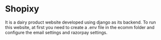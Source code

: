 # Shopixy

It is a dairy product website developed using django as its backend.
To run this website, at first you need to create a .env file in the ecomm folder and configure the email settings and razorpay settings.
